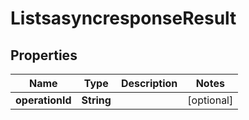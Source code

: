 # ListsasyncresponseResult

## Properties
Name | Type | Description | Notes
------------ | ------------- | ------------- | -------------
**operationId** | **String** |  |  [optional]
